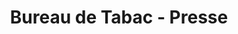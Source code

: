 ---
title: "Bureau de Tabac - Presse"
url: /saint-pargoire/bureau-de-tabac-presse/
shop: marchand de journaux
---